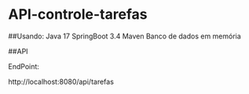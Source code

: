 # API-controle-tarefas

##Usando:
Java 17
SpringBoot 3.4
Maven
Banco de dados em memória

##API

EndPoint:

http://localhost:8080/api/tarefas

